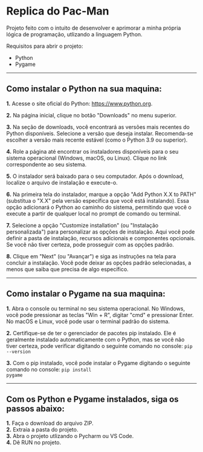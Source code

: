# Replica do Pac-Man

Projeto feito com o intuito de desenvolver e aprimorar a minha própria lógica de programação, utlizando a linguagem Python.

Requisitos para abrir o projeto:
- Python
- Pygame

<hr>
<h2>Como instalar o Python na sua maquina:</h2>

<strong>1.</strong> Acesse o site oficial do Python: https://www.python.org.

<strong>2.</strong> Na página inicial, clique no botão "Downloads" no menu superior.

<strong>3.</strong> Na seção de downloads, você encontrará as versões mais recentes do Python disponíveis. Selecione a versão que deseja instalar. Recomenda-se escolher a versão mais recente estável (como o Python 3.9 ou superior).

<strong>4.</strong> Role a página até encontrar os instaladores disponíveis para o seu sistema operacional (Windows, macOS, ou Linux). Clique no link correspondente ao seu sistema.

<strong>5.</strong> O instalador será baixado para o seu computador. Após o download, localize o arquivo de instalação e execute-o.

<strong>6.</strong> Na primeira tela do instalador, marque a opção "Add Python X.X to PATH" (substitua o "X.X" pela versão específica que você está instalando). Essa opção adicionará o Python ao caminho do sistema, permitindo que você o execute a partir de qualquer local no prompt de comando ou terminal.

<strong>7.</strong> Selecione a opção "Customize installation" (ou "Instalação personalizada") para personalizar as opções de instalação. Aqui você pode definir a pasta de instalação, recursos adicionais e componentes opcionais. Se você não tiver certeza, pode prosseguir com as opções padrão.

<strong>8.</strong> Clique em "Next" (ou "Avançar") e siga as instruções na tela para concluir a instalação. Você pode deixar as opções padrão selecionadas, a menos que saiba que precisa de algo específico.

<hr>
<h2>Como instalar o Pygame na sua maquina:</h2>

<strong>1.</strong> Abra o console ou terminal no seu sistema operacional. No Windows, você pode pressionar as teclas "Win + R", digitar "cmd" e pressionar Enter. No macOS e Linux, você pode usar o terminal padrão do sistema.

<strong>2.</strong> Certifique-se de ter o gerenciador de pacotes pip instalado. Ele é geralmente instalado automaticamente com o Python, mas se você não tiver certeza, pode verificar digitando o seguinte comando no console: <code>pip --version</code>

<strong>3.</strong> Com o pip instalado, você pode instalar o Pygame digitando o seguinte comando no console: <code>pip install pygame</code>

<hr>
<h2>Com os Python e Pygame instalados, siga os passos abaixo:</h2>

<strong>1.</strong> Faça o download do arquivo ZIP.<br>
<strong>2.</strong> Extraia a pasta do projeto.<br>
<strong>3.</strong> Abra o projeto utlizando o Pycharm ou VS Code.<br>
<strong>4.</strong> Dê RUN no projeto.<br>
